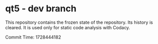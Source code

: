 # qt5 - dev branch

This repository contains the frozen state of the repository.
Its history is cleared. It is used only for static code
analysis with Codacy.

Commit Time: 1728444182